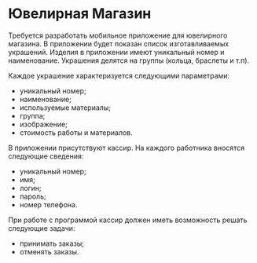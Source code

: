 # Ювелирная Магазин
Требуется разработать мобильное приложение для ювелирного магазина. В приложении будет показан список изготавливаемых украшений. Изделия в приложении имеют уникальный номер и наименование. Украшения делятся на группы (кольца, браслеты и т.п). 

Каждое украшение характеризуется следующими параметрами:
- уникальный номер; 
- наименование;
- используемые материалы; 
- группа;
- изображение; 
- стоимость работы и материалов.

В приложении присутствуют кассир. На каждого работника вносятся следующие сведения:
- уникальный номер;
- имя;
- логин; 
- пароль;
- номер телефона.

При работе с программой кассир должен иметь возможность решать следующие задачи:
- принимать заказы;
- отменять заказы.
